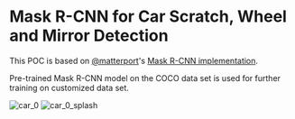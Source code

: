 # Mask R-CNN for Car Scratch, Wheel and Mirror Detection

This POC is based on [@matterport](https://github.com/matterport)'s [Mask R-CNN implementation](https://github.com/matterport/Mask_RCNN).

Pre-trained Mask R-CNN model on the COCO data set is used for further training on customized data set.

![car_0](https://github.com/jiyuan312986471/Car_Damage_Mask_RCNN/blob/master/assets/car_0.jpg)
![car_0_splash](https://github.com/jiyuan312986471/Car_Damage_Mask_RCNN/blob/master/assets/car_0_splash.png)


